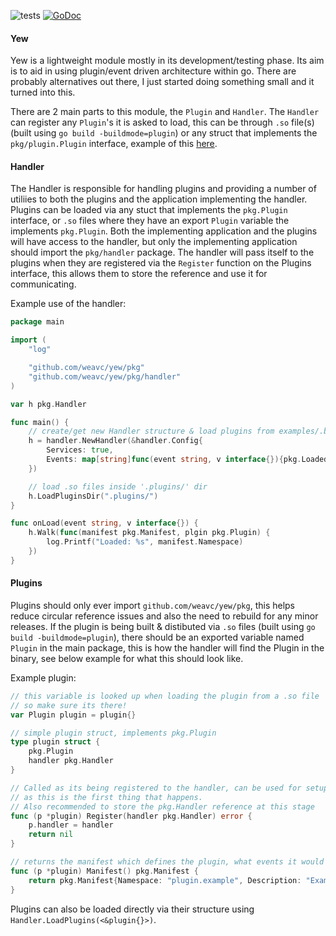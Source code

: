 ![tests](https://github.com/weavc/yew/workflows/Go/badge.svg?branch=master) 
[![GoDoc](https://img.shields.io/static/v1?label=godoc&message=reference&color=blue)](https://pkg.go.dev/github.com/weavc/yew)

#### Yew

Yew is a lightweight module mostly in its development/testing phase. Its aim is to aid in using plugin/event driven architecture within go. There are probably alternatives out there, I just started doing something small and it turned into this.

There are 2 main parts to this module, the `Plugin` and `Handler`. The `Handler` can register any `Plugin`'s it is asked to load, this can be through `.so` file(s) (built using `go build -buildmode=plugin`) or any struct that implements the `pkg/plugin.Plugin` interface, example of this [here](#Plugins).

#### Handler

The Handler is responsible for handling plugins and providing a number of utiliies to both the plugins and the application implementing the handler. Plugins can be loaded via any stuct that implements the `pkg.Plugin` interface, or `.so` files where they have an export `Plugin` variable the implements `pkg.Plugin`. Both the implementing application and the plugins will have access to the handler, but only the implementing application should import the `pkg/handler` package. The handler will pass itself to the plugins when they are registered via the `Register` function on the Plugins interface, this allows them to store the reference and use it for communicating. 

Example use of the handler: 

```go
package main

import (
	"log"

    "github.com/weavc/yew/pkg"
    "github.com/weavc/yew/pkg/handler"
)

var h pkg.Handler

func main() {
	// create/get new Handler structure & load plugins from examples/.bin
	h = handler.NewHandler(&handler.Config{
		Services: true,
		Events: map[string]func(event string, v interface{}){pkg.LoadedEvent: onLoad},
	})

	// load .so files inside '.plugins/' dir
	h.LoadPluginsDir(".plugins/")
}

func onLoad(event string, v interface{}) {
	h.Walk(func(manifest pkg.Manifest, plgin pkg.Plugin) {
		log.Printf("Loaded: %s", manifest.Namespace)
	})
}
```

#### Plugins

Plugins should only ever import `github.com/weavc/yew/pkg`, this helps reduce circular reference issues and also the need to rebuild for any minor releases. If the plugin is being built & distibuted via `.so` files (built using `go build -buildmode=plugin`), there should be an exported variable named `Plugin` in the main package, this is how the handler will find the Plugin in the binary, see below example for what this should look like.

Example plugin:
```go
// this variable is looked up when loading the plugin from a .so file
// so make sure its there!
var Plugin plugin = plugin{}

// simple plugin struct, implements pkg.Plugin
type plugin struct {
	pkg.Plugin
	handler pkg.Handler
}

// Called as its being registered to the handler, can be used for setup/initialization
// as this is the first thing that happens.
// Also recommended to store the pkg.Handler reference at this stage
func (p *plugin) Register(handler pkg.Handler) error {
	p.handler = handler
	return nil
}

// returns the manifest which defines the plugin, what events it would like to recieve, config etc
func (p *plugin) Manifest() pkg.Manifest {
	return pkg.Manifest{Namespace: "plugin.example", Description: "Example plugin"}
}
```

Plugins can also be loaded directly via their structure using `Handler.LoadPlugins(<&plugin{}>)`.